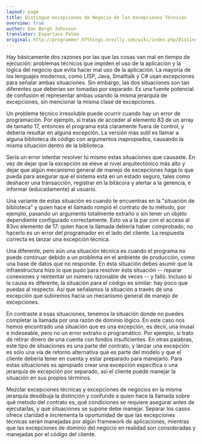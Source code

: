 ```yaml
---
layout: page
title: Distingue excepciones de Negocio de las excepciones Técnicas
overview: true
author: Dan Bergh Johnsson
translator: Espartaco Palma
original: http://programmer.97things.oreilly.com/wiki/index.php/Distinguish_Business_Exceptions_from_Technical
---
```


Hay básicamente dos razones por las que las cosas van mal en tiempo de ejecución: problemas técnicos que impiden el uso de la aplicación y la lógica del negocio que evita hacer mal uso de la aplicación. La mayoría de los lenguajes modernos, como LISP, Java, Smalltalk y C# usan excepciones para señalar ambas situaciones. Sin embargo, las dos situaciones son tan diferentes que deberían ser tomadas por separado. Es una fuente potencial de confusión el representar ambas usando la misma jerarquía de excepciones, sin mencionar la misma clase de excepciones.

Un problema técnico irresoluble puede ocurrir cuando hay un error de programación. Por ejemplo, si tratas de acceder al elemento 83 de un array de tamaño 17, entonces el programa está claramente fuera de control, y debería resultar en alguna excepción. La versión más sutil es llamar a alguna biblioteca de código con argumentos inapropiados, causando la misma situación dentro de la biblioteca.

Sería un error intentar resolver tú mismo estas situaciones que causaste. En vez de dejar que la excepción se eleve al nivel arquitectónico más alto y dejar que algún mecanismo general de manejo de excepciones haga lo que pueda para asegurar que el sistema está en un estado seguro, tales como deshacer una transacción, registrar en la bitácora y alertar a la gerencia, e informar (educadamente) al usuario.

Una variante de estas situación es cuando te encuentras en la "situación de biblioteca" y quien hace el llamado rompió el contrato de tu método, por ejemplo, pasando un argumento totalmente extraño o sin tener un objeto dependiente configurado correctamente. Esto va a la par con el acceso al 83vo elemento de 17: quien hace la llamada debería haber comprobado; no hacerlo es un error del programador en el lado del cliente. La respuesta correcta es lanzar una excepción técnica.

Una diferente, pero aún una situación técnica es cuando el programa no puede continuar debido a un problema en el ambiente de producción, como una base de datos que no responde. En ésta situación debes asumir que la infraestructura hizo lo que pudo para resolver ésta situación -- reparar conexiones y reintentar un número razonable de veces -- y falló. Incluso si la causa es diferente, la situación para el código es similar: hay poco que puedas al respecto. Así que señalamos la situación a través de una excepción que subiremos hacia un mecanismo general de manejo de excepciones.

En contraste a esas situaciones, tenemos la situación donde no puedes completar la llamada por una razón de dominio lógico. En este caso nos hemos encontrado una situación que es una excepción, es decir, una inusal e indeseable, pero no un error extraño o programático. Por ejemplo, si trato de retirar dinero de una cuenta con fondos insuficientes. En otras palabras, este tipo de situaciones es una parte del contrato, y lanzar una excepción es sólo una vía de retorno alternativa que es parte del modelo y que el cliente debería tener en cuenta y estar preparado para manejarlo. Para estas situaciones es apropiado crear una excepción específica o una jerarquía de excepción por separado, así el cliente puede manejar la situación en sus propios términos.

Mezclar excepciones técnicas y excepciones de negocios en la misma jerarquía desdibuja la distinción y confunde a quien hace la llamada sobre qué metodo del contrato es, qué condiciones se requiere asegurar antes de ejecutarlas, y qué situaciones se supone debe manejar. Separar los casos ofrece claridad e incrementa la oportunidad de que las excepciones técnicas serán manejadas por algún framework de aplicaciones, mientras que las excepciones de dominio del negocio en realidad son consideradas y manejadas por el código del cliente.

